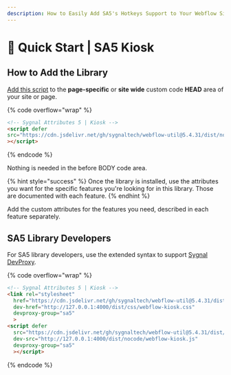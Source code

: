 ```yaml
---
description: How to Easily Add SA5's Hotkeys Support to Your Webflow Site
---
```


# 🚀 Quick Start | SA5 Kiosk

## How to Add the Library <a href="#step-1---add-the-library" id="step-1---add-the-library"></a>

[Add this script](../overview/how-to-add-custom-code.md) to the **page-specific** or **site wide** custom code **HEAD** area of your site or page.&#x20;

{% code overflow="wrap" %}
```html
<!-- Sygnal Attributes 5 | Kiosk -->
<script defer
src="https://cdn.jsdelivr.net/gh/sygnaltech/webflow-util@5.4.31/dist/nocode/webflow-kiosk.js"
></script> 
```
{% endcode %}

Nothing is needed in the before BODY code area.&#x20;

{% hint style="success" %}
Once the library is installed, use the attributes you want for the specific features you're looking for in this library. Those are documented with each feature.&#x20;
{% endhint %}

Add the custom attributes for the features you need, described in each feature separately. &#x20;

## SA5 Library Developers

For SA5 library developers, use the extended syntax to support [Sygnal DevProxy](https://engine.sygnal.com/devproxy).&#x20;

{% code overflow="wrap" %}
```html
<!-- Sygnal Attributes 5 | Kiosk --> 
<link rel="stylesheet" 
  href="https://cdn.jsdelivr.net/gh/sygnaltech/webflow-util@5.4.31/dist/css/webflow-kiosk.css"
  dev-href="http://127.0.0.1:4000/dist/css/webflow-kiosk.css"
  devproxy-group="sa5"
  > 
<script defer 
  src="https://cdn.jsdelivr.net/gh/sygnaltech/webflow-util@5.4.31/dist/nocode/webflow-kiosk.js" 
  dev-src="http://127.0.0.1:4000/dist/nocode/webflow-kiosk.js"
  devproxy-group="sa5"
  ></script>
```
{% endcode %}



